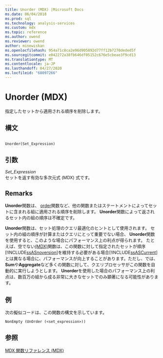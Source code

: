 ```yaml
---
title: Unorder (MDX) |Microsoft Docs
ms.date: 06/04/2018
ms.prod: sql
ms.technology: analysis-services
ms.custom: mdx
ms.topic: reference
ms.author: owend
ms.reviewer: owend
author: minewiskan
ms.openlocfilehash: 954a71c8ca2e96d905892d77ff12b7270deded5f
ms.sourcegitcommit: e042272a38fb646df05152c676e5cbeae3f9cd13
ms.translationtype: MT
ms.contentlocale: ja-JP
ms.lasthandoff: 04/27/2020
ms.locfileid: "68097266"
---
```

# <a name="unorder-mdx"></a>Unorder (MDX)


  指定したセットから適用される順序を削除します。  
  
## <a name="syntax"></a>構文  
  
```  
  
Unorder(Set_Expression)   
```  
  
## <a name="arguments"></a>引数  
 *Set_Expression*  
 セットを返す有効な多次元式 (MDX) 式です。  
  
## <a name="remarks"></a>Remarks  
 **Unorder**関数は、 [order](../mdx/order-mdx.md)関数など、他の関数またはステートメントによってセットに含まれる組に適用される順序を削除します。 **Unorder**関数によって返されるセット内の組の順序は不確定です。  
  
 **Unorder**関数は、セット処理のクエリ最適化のヒントとして使用されます。 セット内の組の順序が計算またはクエリにとって重要でない場合、 **Unorder**関数を使用すると、このような場合にパフォーマンス上の利点が得られます。 たとえば、空でない[(MDX)](../mdx/nonempty-mdx.md)関数は、この関数に対して指定されたセットが順序[!INCLUDE[ssASnoversion](../includes/ssasnoversion-md.md)]を維持する必要がある場合[!INCLUDE[ssASCurrent](../includes/ssascurrent-md.md)]とは異なる場合に、パフォーマンスが向上することがあります。ただし、では、 **Sum**や**Aggregate**など多くの関数に対して、クエリプロセッサがこの関数を自動的に実行しようとします。 **Unorder**を使用した場合のパフォーマンス上の利点は、数百万の組から成る非常に大きなセットでのみ顕著になる可能性があります。  
  
## <a name="example"></a>例  
 次の擬似コードは、この関数の構文を示しています。  
  
```  
NonEmpty (UnOrder (<set_expression>))  
```  
  
## <a name="see-also"></a>参照  
 [MDX 関数リファレンス &#40;MDX&#41;](../mdx/mdx-function-reference-mdx.md)  
  
  
